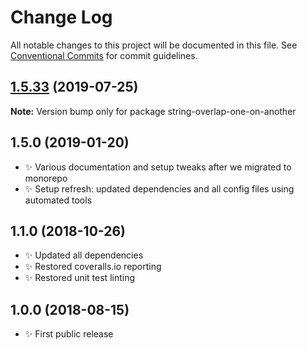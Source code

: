 # Change Log

All notable changes to this project will be documented in this file.
See [Conventional Commits](https://conventionalcommits.org) for commit guidelines.

## [1.5.33](https://gitlab.com/codsen/codsen/compare/string-overlap-one-on-another@1.5.32...string-overlap-one-on-another@1.5.33) (2019-07-25)

**Note:** Version bump only for package string-overlap-one-on-another

## 1.5.0 (2019-01-20)

- ✨ Various documentation and setup tweaks after we migrated to monorepo
- ✨ Setup refresh: updated dependencies and all config files using automated tools

## 1.1.0 (2018-10-26)

- ✨ Updated all dependencies
- ✨ Restored coveralls.io reporting
- ✨ Restored unit test linting

## 1.0.0 (2018-08-15)

- ✨ First public release
